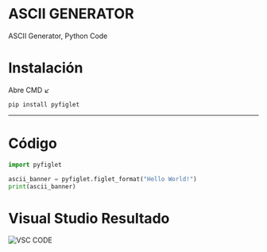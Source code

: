 # ASCII GENERATOR
ASCII Generator, Python Code
# Instalación
Abre CMD ↙️

```
pip install pyfiglet
```
---
# Código
```python
import pyfiglet

ascii_banner = pyfiglet.figlet_format("Hello World!")
print(ascii_banner)

````
# Visual Studio Resultado
![VSC CODE](https://i.imgur.com/0FYAf3v.png)
